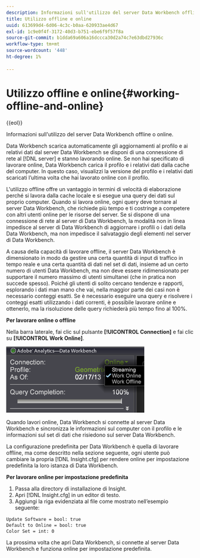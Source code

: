 ```yaml
---
description: Informazioni sull'utilizzo del server Data Workbench offline o online.
title: Utilizzo offline e online
uuid: 613699d4-6d06-4c3c-b0aa-620933ae4d67
exl-id: 1c9e0f4f-3172-40d3-b751-ebe6f9f57f8a
source-git-commit: b1dda69a606a16dccca30d2a74c7e63dbd27936c
workflow-type: tm+mt
source-wordcount: '448'
ht-degree: 1%

---
```


# Utilizzo offline e online{#working-offline-and-online}

{{eol}}

Informazioni sull&#39;utilizzo del server Data Workbench offline o online.

Data Workbench scarica automaticamente gli aggiornamenti al profilo e ai relativi dati dal server Data Workbench se disponi di una connessione di rete al [!DNL server] e stanno lavorando online. Se non hai specificato di lavorare online, Data Workbench carica il profilo e i relativi dati dalla cache del computer. In questo caso, visualizzi la versione del profilo e i relativi dati scaricati l’ultima volta che hai lavorato online con il profilo.

L&#39;utilizzo offline offre un vantaggio in termini di velocità di elaborazione perché si lavora dalla cache locale e si esegue una query dei dati sul proprio computer. Quando si lavora online, ogni query deve tornare al server Data Workbench, che richiede più tempo e ti costringe a competere con altri utenti online per le risorse del server. Se si dispone di una connessione di rete al server di Data Workbench, la modalità non in linea impedisce al server di Data Workbench di aggiornare i profili o i dati della Data Workbench, ma non impedisce il salvataggio degli elementi nel server di Data Workbench.

A causa della capacità di lavorare offline, il server Data Workbench è dimensionato in modo da gestire una certa quantità di input di traffico in tempo reale e una certa quantità di dati nel set di dati, insieme ad un certo numero di utenti Data Workbench, ma non deve essere ridimensionato per supportare il numero massimo di utenti simultanei (che in pratica non succede spesso). Poiché gli utenti di solito cercano tendenze e rapporti, esplorando i dati man mano che vai, nella maggior parte dei casi non è necessario conteggi esatti. Se è necessario eseguire una query e risolvere i conteggi esatti utilizzando i dati correnti, è possibile lavorare online e ottenerlo, ma la risoluzione delle query richiederà più tempo fino al 100%.

**Per lavorare online o offline**

Nella barra laterale, fai clic sul pulsante **[!UICONTROL Connection]** e fai clic su **[!UICONTROL Work Online]**.

![](assets/sidebar_work_online.png)

Quando lavori online, Data Workbench si connette al server Data Workbench e sincronizza le informazioni sul computer con il profilo e le informazioni sul set di dati che risiedono sul server Data Workbench.

La configurazione predefinita per Data Workbench è quella di lavorare offline, ma come descritto nella sezione seguente, ogni utente può cambiare la propria [!DNL Insight.cfg] per rendere online per impostazione predefinita la loro istanza di Data Workbench.

**Per lavorare online per impostazione predefinita**

1. Passa alla directory di installazione di Insight.
1. Apri [!DNL Insight.cfg] in un editor di testo.
1. Aggiungi la riga evidenziata al file come mostrato nell’esempio seguente:

```
Update Software = bool: true
Default to Online = bool: true
Color Set = int: 0
```

La prossima volta che apri Data Workbench, si connette al server Data Workbench e funziona online per impostazione predefinita.
